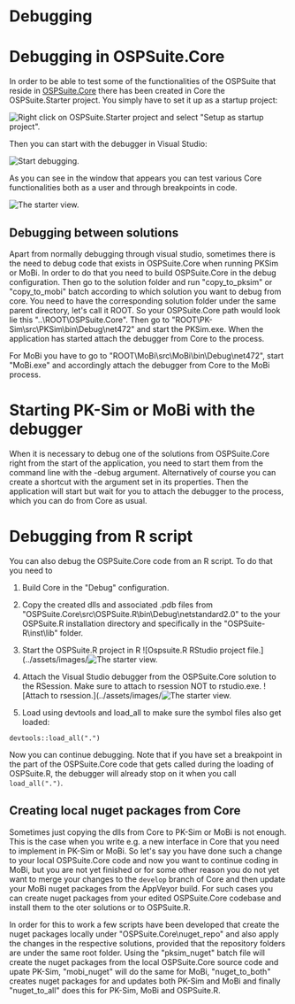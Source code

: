 # Debugging

# Debugging in OSPSuite.Core

In order to be able to test some of the functionalities of the OSPSuite that reside in [OSPSuite.Core](https://github.com/Open-Systems-Pharmacology/OSPSuite.Core) there has been created in Core the OSPSuite.Starter project. You simply have to set it up as a startup project:

![Right click on OSPSuite.Starter project and select "Setup as startup project".](../assets/images/setting%20as%20startup%20project.png)

Then you can start with the debugger in Visual Studio:

![Start debugging.](../assets/images/starting%20with%20debugger.png)

As you can see in the window that appears you can test various Core functionalities both as a user and through breakpoints in code.

![The starter view.](../assets/images/starter%20view.png)

## Debugging between solutions

Apart from normally debugging through visual studio, sometimes there is the need to debug code that exists in OSPSuite.Core when running PKSim or MoBi. In order to do that you need to build OSPSuite.Core in the debug configuration. Then go to the solution folder and run "copy_to_pksim" or "copy_to_mobi" batch according to which solution you want to debug from core. 
You need to have the corresponding solution folder under the same parent directory, let's call it ROOT. So your OSPSuite.Core path would look lie this "..\ROOT\OSPSuite.Core". 
Then go to "ROOT\PK-Sim\src\PKSim\bin\Debug\net472" and start the PKSim.exe. When the application has started attach the debugger from Core to the process.

For MoBi you have to go to "ROOT\MoBi\src\MoBi\bin\Debug\net472", start "MoBi.exe" and accordingly attach the debugger from Core to the MoBi process.

# Starting PK-Sim or MoBi with the debugger

When it is necessary to debug one of the solutions from OSPSuite.Core right from the start of the application, you need to start them from the command line with the -debug argument. Alternatively of course you can create a shortcut with the argument set in its properties. Then the application will start but wait for you to attach the debugger to the process, which you can do from Core as usual.

# Debugging from R script

You can also debug the OSPSuite.Core code from an R script. To do that you need to

1)  Build Core in the "Debug" configuration.

2) Copy the created dlls and associated .pdb files from "OSPSuite.Core\src\OSPSuite.R\bin\Debug\netstandard2.0\" to the your OSPSuite.R installation directory and specifically in the "OSPSuite-R\inst\lib\" folder.

3) Start the OSPSuite.R project in R 
![Ospsuite.R RStudio project file.](../assets/images/![The starter view.](../assets/images/starter%20view.png)

4) Attach the Visual Studio debugger from the OSPSuite.Core solution to the RSession. Make sure to attach to rsession NOT to rstudio.exe.
![Attach to rsession.](../assets/images/![The starter view.](../assets/images/rsession.png)

5) Load using devtools and load_all to make sure the symbol files also get loaded:

```
devtools::load_all(".")
```
Now you can continue debugging. Note that if you have set a breakpoint in the part of the OSPSuite.Core code that gets called during the loading of OSPSuite.R, the debugger will already stop on it when you call `load_all(".")`. 

## Creating local nuget packages from Core

Sometimes just copying the dlls from Core to PK-Sim or MoBi is not enough. This is the case when you write e.g. a new interface in Core that you need to implement in PK-Sim or MoBi. So let's say you have done such a change to your local OSPSuite.Core code and now you want to continue coding in MoBi, but you are not yet finished or for some other reason you do not yet want to merge your changes to the `develop` branch of Core and then update your MoBi nuget packages from the AppVeyor build. For such cases you can create nuget packages from your edited OSPSuite.Core codebase and install them to the oter solutions or to OSPSuite.R.

In order for this to work a few scripts have been developed that create the nuget packages locally under "OSPSuite.Core\nuget_repo" and also apply the changes in the respective solutions, provided that the repository folders are under the same root folder. 
Using the "pksim_nuget" batch file will create the nuget packages from the local OSPSuite.Core source code and upate PK-Sim, "mobi_nuget" will do the same for MoBi, "nuget_to_both" creates nuget packages for and updates both PK-Sim and MoBi and finally "nuget_to_all" does this for PK-Sim, MoBi and OSPSuite.R.
